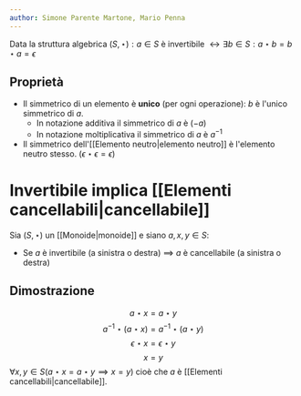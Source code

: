 ```yaml
---
author: Simone Parente Martone, Mario Penna
---
```


Data la struttura algebrica $(S, \star): a \in S$ è invertibile $\leftrightarrow \exists b \in S : a \star b = b \star a = \epsilon$
## Proprietà
- Il simmetrico di un elemento è **unico** (per ogni operazione): $b$ è l'unico simmetrico di $a$.
	- In notazione additiva il simmetrico di $a$ è $(-a)$
	- In notazione moltiplicativa il simmetrico di $a$ è $a^{-1}$
- Il simmetrico dell'[[Elemento neutro|elemento neutro]] è l'elemento neutro stesso. $(\epsilon \star \epsilon = \epsilon)$ 
# Invertibile implica [[Elementi cancellabili|cancellabile]]
Sia $(S, \star)$ un [[Monoide|monoide]] e siano $a,x,y \in S$:
- Se $a$ è invertibile (a sinistra o destra) $\implies$ $a$ è cancellabile (a sinistra o destra)
## Dimostrazione
$$a \star x = a \star y$$
$$a^{-1} \star (a \star x) = a^{-1} \star (a \star y)$$
$$\epsilon \star x = \epsilon \star y$$
$$ x = y$$
$\forall x, y \in S (a \star x = a \star y \implies x = y)$ cioè che $a$ è [[Elementi cancellabili|cancellabile]].
